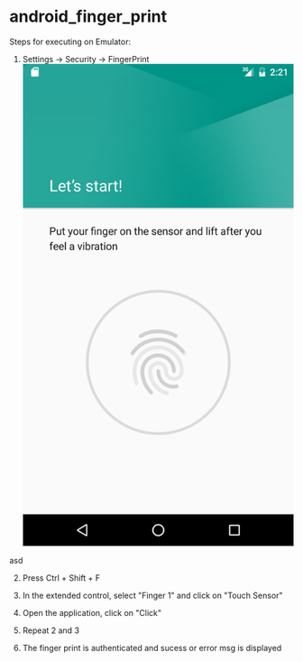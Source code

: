 # android_finger_print


Steps for executing on Emulator:

1. Settings -> Security -> FingerPrint
![Alt text](/1.png?raw=true)


asd


2. Press Ctrl + Shift + F

3. In the extended control, select "Finger 1" and click on "Touch Sensor" 

4. Open the application, click on "Click"

5. Repeat 2 and 3

6. The finger print is authenticated and sucess or error msg is displayed

